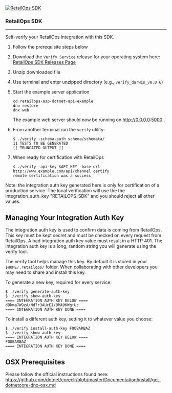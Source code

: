 [![RetailOps SDK](http://cdn2.hubspot.net/hubfs/530512/Image/logo.png)](http://retailops.com)

### RetailOps SDK
----

Self-verify your RetailOps integration with this SDK.

 1. Follow the prerequisite steps below
 2. Download the `Verify Service` release for your operating system here: [RetailOps SDK Releases Page](https://github.com/gudTECH/retailops-sdk/releases)
 3. Unzip downloaded file
 4. Use terminal and enter unzipped directory (e.g., `verify_darwin_v0.0.6`)
 5. Start the example server application

    ```
    cd retailops-asp-dotnet-api-example
    dnu restore
    dnx web
    ```

    The example web server should now be running on http://0.0.0.0:5000 .

 6. From another terminal run the `verify` utility:

    ```
    $ ./verify -schema-path schema/schemata/
    11 TESTS TO BE GENERATED
    [[ TRUNCATED OUTPUT ]]
    ```

 7. When ready for certification with RetailOps

    ```
    $ ./verify -api-key $API_KEY -base-url http://www.example.com/api/channel certify
    remote certification was a success
    ```

Note: the integration auth key generated here is only for certification of a production service. The local verification will use the the integration_auth_key "RETAILOPS_SDK" and you should reject all other values.

Managing Your Integration Auth Key
---

The integration auth key is used to confirm data is coming from RetailOps. This key must be kept secret and must be checked on every request from RetailOps. A bad integration auth key value must result in a HTTP 401. The integration auth key is a long, random string you will generate using the verify tool.

The verify tool helps manage this key. By default it is stored in your `$HOME/.retailops/` folder. When collaborating with other developers you may need to share and install this key.

To generate a new key, required for every service:

```
$ ./verify generate-auth-key
$ ./verify show-auth-key
==== INTEGRATION AUTH KEY BELOW ====
dDkma7W9zA/Nd7r3AUcEI/9MA9KWg+Uc
==== INTEGRATION AUTH KEY DONE ====
```

To install a different auth key, setting it to whatever value you choose:

```
$ ./verify install-auth-key FOOBARBAZ
$ ./verify show-auth-key
==== INTEGRATION AUTH KEY BELOW ====
FOOBARBAZ
==== INTEGRATION AUTH KEY DONE ====
```

OSX Prerequisites
---

  Please follow the official instructions found here: https://github.com/dotnet/coreclr/blob/master/Documentation/install/get-dotnetcore-dnx-osx.md
